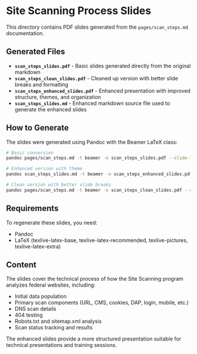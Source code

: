 # Site Scanning Process Slides

This directory contains PDF slides generated from the `pages/scan_steps.md` documentation.

## Generated Files

- **`scan_steps_slides.pdf`** - Basic slides generated directly from the original markdown
- **`scan_steps_clean_slides.pdf`** - Cleaned up version with better slide breaks and formatting  
- **`scan_steps_enhanced_slides.pdf`** - Enhanced presentation with improved structure, themes, and organization
- **`scan_steps_slides.md`** - Enhanced markdown source file used to generate the enhanced slides

## How to Generate

The slides were generated using Pandoc with the Beamer LaTeX class:

```bash
# Basic conversion
pandoc pages/scan_steps.md -t beamer -o scan_steps_slides.pdf --slide-level=2

# Enhanced version with theme
pandoc scan_steps_slides.md -t beamer -o scan_steps_enhanced_slides.pdf --slide-level=2 -V theme:Madrid

# Clean version with better slide breaks
pandoc pages/scan_steps.md -t beamer -o scan_steps_clean_slides.pdf --slide-level=3 -V theme:Madrid -V fontsize:10pt
```

## Requirements

To regenerate these slides, you need:
- Pandoc
- LaTeX (texlive-latex-base, texlive-latex-recommended, texlive-pictures, texlive-latex-extra)

## Content

The slides cover the technical process of how the Site Scanning program analyzes federal websites, including:

- Initial data population
- Primary scan components (URL, CMS, cookies, DAP, login, mobile, etc.)
- DNS scan details
- 404 testing
- Robots.txt and sitemap.xml analysis
- Scan status tracking and results

The enhanced slides provide a more structured presentation suitable for technical presentations and training sessions.
